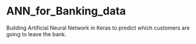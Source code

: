 # ANN_for_Banking_data
Building Artificial Neural Network in Keras to predict which customers are going to leave the bank.
